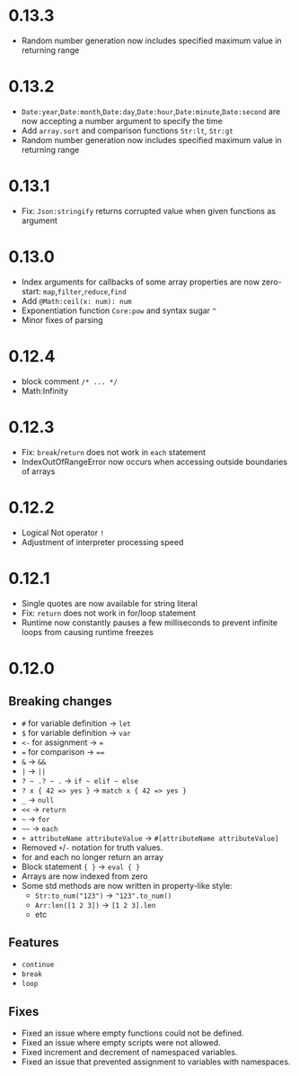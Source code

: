 # 0.13.3
- Random number generation now includes specified maximum value in returning range

# 0.13.2
- `Date:year`,`Date:month`,`Date:day`,`Date:hour`,`Date:minute`,`Date:second` are now accepting a number argument to specify the time
- Add `array.sort` and comparison functions `Str:lt`, `Str:gt`
- Random number generation now includes specified maximum value in returning range

# 0.13.1
- Fix: `Json:stringify` returns corrupted value when given functions as argument

# 0.13.0
- Index arguments for callbacks of some array properties are now zero-start: `map`,`filter`,`reduce`,`find`
- Add `@Math:ceil(x: num): num`
- Exponentiation function `Core:pow` and syntax sugar `^`
- Minor fixes of parsing

# 0.12.4
- block comment `/* ... */`
- Math:Infinity

# 0.12.3
- Fix: `break`/`return` does not work in `each` statement
- IndexOutOfRangeError now occurs when accessing outside boundaries of arrays

# 0.12.2
- Logical Not operator `!`
- Adjustment of interpreter processing speed

# 0.12.1
- Single quotes are now available for string literal
- Fix: `return` does not work in for/loop statement
- Runtime now constantly pauses a few milliseconds to prevent infinite loops from causing runtime freezes

# 0.12.0
## Breaking changes
- `#` for variable definition → `let`
- `$` for variable definition → `var`
- `<-` for assignment → `=`
- `=` for comparison → `==`
- `&` → `&&`
- `|` → `||`
- `? ~ .? ~ .` → `if ~ elif ~ else`
- `? x { 42 => yes }` → `match x { 42 => yes }`
- `_` → `null`
- `<<` → `return`
- `~` → `for`
- `~~` → `each`
- `+ attributeName attributeValue` → `#[attributeName attributeValue]`
- Removed `+`/`-` notation for truth values.
- for and each no longer return an array
- Block statement `{ }` → `eval { }`
- Arrays are now indexed from zero
- Some std methods are now written in property-like style:
  - `Str:to_num("123")` -> `"123".to_num()`
  - `Arr:len([1 2 3])` -> `[1 2 3].len`
  - etc

## Features
- `continue`
- `break`
- `loop`

## Fixes
- Fixed an issue where empty functions could not be defined.
- Fixed an issue where empty scripts were not allowed.
- Fixed increment and decrement of namespaced variables.
- Fixed an issue that prevented assignment to variables with namespaces.
